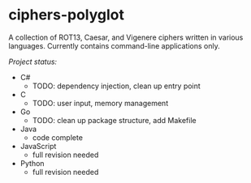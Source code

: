 # ciphers-polyglot
A collection of ROT13, Caesar, and Vigenere ciphers written in various languages. Currently contains command-line applications only.

_Project status:_

* C#
  * TODO: dependency injection, clean up entry point
* C
  * TODO: user input, memory management
* Go
  * TODO: clean up package structure, add Makefile
* Java
  * code complete
* JavaScript
  * full revision needed 
* Python
  * full revision needed
  
